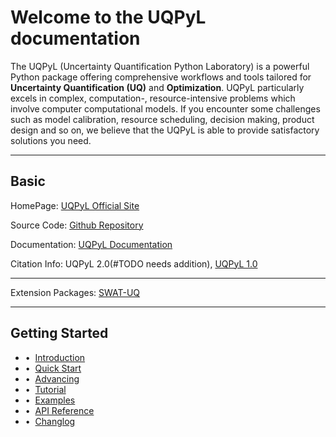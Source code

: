 # Welcome to the UQPyL documentation

The UQPyL (Uncertainty Quantification Python Laboratory) is a powerful Python package offering comprehensive workflows and tools tailored for **Uncertainty Quantification (UQ)** and **Optimization**. UQPyL particularly excels in complex, computation-, resource-intensive problems which involve computer computational models. If you encounter some challenges such as model calibration, resource scheduling, decision making, product design and so on, we believe that the UQPyL is able to provide satisfactory solutions you need.

---

## Basic

HomePage: [UQPyL Official Site](http://www.uq-pyl.com/)

Source Code: [Github Repository](https://github.com/smasky/UQPyL/)

Documentation: [UQPyL Documentation](https://uqpyl.readthedocs.io/en/latest/)

Citation Info: UQPyL 2.0(#TODO needs addition), [UQPyL 1.0](https://www.sciencedirect.com/science/article/pii/S1364815215300955)

---

Extension Packages: [SWAT-UQ](https://github.com/smasky/SWAT-UQ)

---

## Getting Started

* &#8226;&nbsp;&nbsp;[Introduction](introduction.md)
* &#8226;&nbsp;&nbsp;[Quick Start](quick_start.md)
* &#8226;&nbsp;&nbsp;[Advancing](advancing.md)
* &#8226;&nbsp;&nbsp;[Tutorial](tutorial.md)
* &#8226;&nbsp;&nbsp;[Examples](examples.md)
* &#8226;&nbsp;&nbsp;[API Reference](api_reference.md)
* &#8226;&nbsp;&nbsp;[Changlog](chang_log.md)


